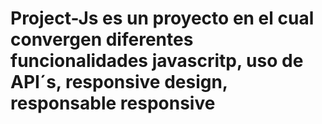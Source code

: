 # Project-Js es un proyecto en el cual convergen diferentes funcionalidades javascritp, uso de API´s, responsive design, responsable responsive
